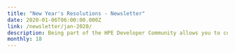 ```yaml
---
title: "New Year's Resolutions - Newsletter"
date: 2020-01-06T06:00:00.000Z
link: /newsletter/jan-2020/
description: Being part of the HPE Developer Community allows you to connect with knowledgeable resources who can save you time and effort in the development, design, and deployment of your software solutions. In this newsletter, we focus on recent changes that impact the HPE Developer Community Program (HPE DEV). These include new platforms, like the HPE Container Platform, that assist you in modernizing your infrastructure and new channels that expand the program’s reach.
monthly: 18
---
```

            